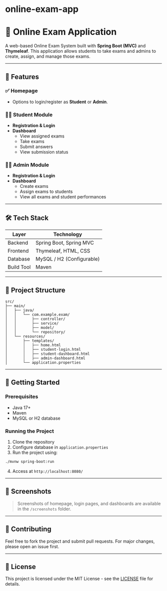 # online-exam-app

# 📝 Online Exam Application

A web-based Online Exam System built with **Spring Boot (MVC)** and **Thymeleaf**. This application allows students to take exams and admins to create, assign, and manage those exams.

---

## 📌 Features

### ✅ Homepage
- Options to login/register as **Student** or **Admin**.

### 👨‍🎓 Student Module
- **Registration & Login**
- **Dashboard**
  - View assigned exams
  - Take exams
  - Submit answers
  - View submission status

### 👨‍💼 Admin Module
- **Registration & Login**
- **Dashboard**
  - Create exams
  - Assign exams to students
  - View all exams and student performances

---

## 🛠️ Tech Stack

| Layer       | Technology             |
|-------------|------------------------|
| Backend     | Spring Boot, Spring MVC|
| Frontend    | Thymeleaf, HTML, CSS   |
| Database    | MySQL / H2 (Configurable) |
| Build Tool  | Maven                  |

---

## 📂 Project Structure

```
src/
├── main/
│   ├── java/
│   │   └── com.example.exam/
│   │       ├── controller/
│   │       ├── service/
│   │       ├── model/
│   │       └── repository/
│   └── resources/
│       ├── templates/
│       │   ├── home.html
│       │   ├── student-login.html
│       │   ├── student-dashboard.html
│       │   ├── admin-dashboard.html
│       └── application.properties
```

---

## 🚀 Getting Started

### Prerequisites
- Java 17+
- Maven
- MySQL or H2 database

### Running the Project
1. Clone the repository
2. Configure database in `application.properties`
3. Run the project using:

```bash
./mvnw spring-boot:run
```

4. Access at `http://localhost:8080/`

---

## 📸 Screenshots

> Screenshots of homepage, login pages, and dashboards are available in the `/screenshots` folder.

---

## 🤝 Contributing

Feel free to fork the project and submit pull requests. For major changes, please open an issue first.

---

## 📄 License

This project is licensed under the MIT License - see the [LICENSE](LICENSE) file for details.

